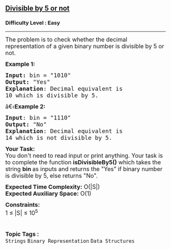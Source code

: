 <h2><a href="https://www.geeksforgeeks.org/problems/divisible-by-5-or-not-14509/1">Divisible by 5 or not</a></h2><h3>Difficulty Level : Easy</h3><hr><div class="problems_problem_content__Xm_eO"><p><span style="font-size:18px">The problem is to check whether the decimal representation of a given binary number is divisible by 5 or not.</span></p>

<p><span style="font-size:18px"><strong>Example 1:</strong></span></p>

<pre><span style="font-size:18px"><strong>Input: </strong>bin = "1010"
<strong>Output:</strong> "Yes"
<strong>Explanation</strong>: Decimal equivalent is
10 which is divisible by 5.
</span></pre>

<p><span style="font-size:18px">â€‹<strong>Example 2:</strong></span></p>

<pre><span style="font-size:18px"><strong>Input</strong>: bin = "1110"
<strong>Output:</strong> "No"
<strong>Explanation</strong>: Decimal equivalent is
14 which is not divisible by 5.</span></pre>

<p><span style="font-size:18px"><strong>Your Task:&nbsp;&nbsp;</strong><br>
You don't need to read input or print anything. Your task is to complete the function&nbsp;<strong>isDivisibleBy5()</strong>&nbsp;which takes the string&nbsp;<strong>bin&nbsp;</strong>as inputs and returns the "Yes" if binary number is divisible by 5, else returns "No".</span></p>

<p><span style="font-size:18px"><strong>Expected Time Complexity:</strong>&nbsp;O(|S|)<br>
<strong>Expected Auxiliary Space:</strong>&nbsp;O(1)</span></p>

<p><span style="font-size:18px"><strong>Constraints:</strong><br>
1 ≤ |S| ≤&nbsp;10<sup>5</sup></span></p>
</div><br><p><span style=font-size:18px><strong>Topic Tags : </strong><br><code>Strings</code>&nbsp;<code>Binary Representation</code>&nbsp;<code>Data Structures</code>&nbsp;